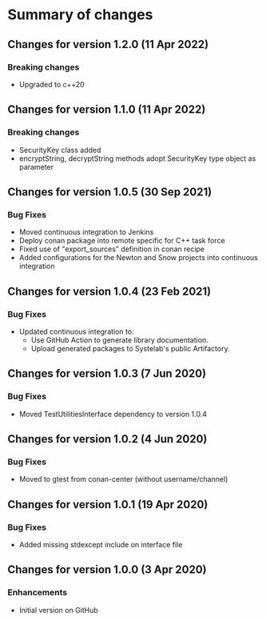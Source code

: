 # Summary of changes

## Changes for version 1.2.0 (11 Apr 2022)

### Breaking changes

- Upgraded to c++20

## Changes for version 1.1.0 (11 Apr 2022)

### Breaking changes

- SecurityKey class added
- encryptString, decryptString methods adopt SecurityKey type object as parameter


## Changes for version 1.0.5 (30 Sep 2021)

### Bug Fixes

- Moved continuous integration to Jenkins
- Deploy conan package into remote specific for C++ task force
- Fixed use of "export_sources" definition in conan recipe
- Added configurations for the Newton and Snow projects into continuous integration


## Changes for version 1.0.4 (23 Feb 2021)

### Bug Fixes

- Updated continuous integration to:
  - Use GitHub Action to generate library documentation.
  - Upload generated packages to Systelab's public Artifactory.

  
## Changes for version 1.0.3 (7 Jun 2020)

### Bug Fixes

- Moved TestUtilitiesInterface dependency to version 1.0.4


## Changes for version 1.0.2 (4 Jun 2020)

### Bug Fixes

- Moved to gtest from conan-center (without username/channel)


## Changes for version 1.0.1 (19 Apr 2020)

### Bug Fixes

- Added missing stdexcept include on interface file


## Changes for version 1.0.0 (3 Apr 2020)

### Enhancements

- Initial version on GitHub
